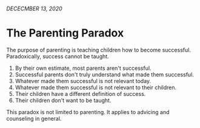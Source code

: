 <!-- header.html, {title: 'The Parenting Paradox'} -->

###### DECECMBER 13, 2020

# The Parenting Paradox 

The purpose of parenting is teaching children how to become successful. Paradoxically, success cannot be taught.

1. By their own estimate, most parents aren't successful.
2. Successful parents don't truly understand what made them successful.
3. Whatever made them successful is not relevant today.
4. Whatever made them successful is not relevant to their children.
5. Their children have a different definition of success.
6. Their children don't want to be taught.

This paradox is not limited to parenting. It applies to advicing and counseling in general.

<!-- footer.html -->